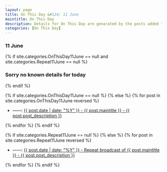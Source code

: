 ```yaml
---
layout: page
title: On This Day &#124; 11 June
maintitle: On This Day
description: Details for On This Day are genarated by the posts added to the website so the content is subject to changes/updates over time.
categories: [On This Day]
---
```


<h3>11 June</h3>

{% if site.categories.OnThisDay11June == null and site.categories.Repeat11June == null %}
  <h3>Sorry no known details for today</h3>
{% endif %}

{% if site.categories.OnThisDay11June == null %}
{% else %}
{% for post in site.categories.OnThisDay11June reversed %}
<ul>
<li> ——: <a href="{{ post.url }}">{{ post.date | date: "%Y" }} - {{ post.maintitle }} - {{ post.post_description }}</a></li>
</ul>
{% endfor %}
{% endif %}

{% if site.categories.Repeat11June == null %}
{% else %}
{% for post in site.categories.Repeat11June reversed %}
<ul>
<li> ——: <a href="{{ post.url }}">{{ post.date | date: "%Y" }} - Repeat broadcast of {{ post.maintitle }} - {{ post.post_description }}</a></li>
</ul>
{% endfor %}
{% endif %}
